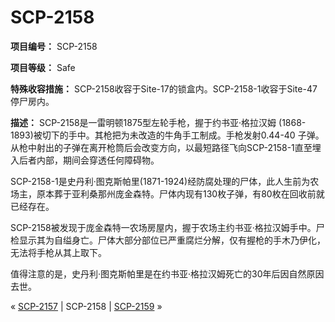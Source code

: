 # SCP-2158
                        


**项目编号：** SCP-2158

**项目等级：** Safe

**特殊收容措施：** SCP-2158收容于Site-17的锁盒内。SCP-2158-1收容于Site-47停尸房内。

**描述：** SCP-2158是一雷明顿1875型左轮手枪，握于约书亚·格拉汉姆 (1868-1893)被切下的手中。其枪把为未改造的牛角手工制成。手枪发射0.44-40 子弹。从枪中射出的子弹在离开枪筒后会改变方向，以最短路径飞向SCP-2158-1直至埋入后者内部，期间会穿透任何障碍物。

SCP-2158-1是史丹利·图克斯帕里(1871-1924)经防腐处理的尸体，此人生前为农场主，原本葬于亚利桑那州庞金森特。尸体内现有130枚子弹，有80枚在回收前就已经存在。

SCP-2158被发现于庞金森特一农场房屋内，握于农场主约书亚·格拉汉姆手中。尸检显示其为自缢身亡。尸体大部分部位已严重腐烂分解，仅有握枪的手木乃伊化，无法将手枪从其上取下。

值得注意的是，史丹利·图克斯帕里是在约书亚·格拉汉姆死亡的30年后因自然原因去世。






« <a shape='rect' class='newpage' href='/scp-2157'>SCP-2157</a> | SCP-2158 | [SCP-2159](/scp-2159) »





                    